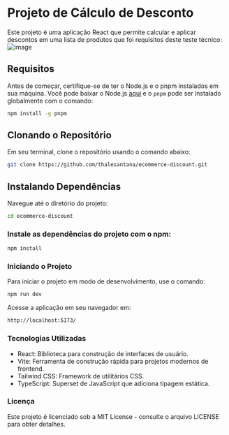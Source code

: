 # Projeto de Cálculo de Desconto

Este projeto é uma aplicação React que permite calcular e aplicar descontos em uma lista de produtos que foi requisitos deste teste técnico:
![image](https://github.com/user-attachments/assets/d9736be4-edbd-41c1-b047-faed166255af)

## Requisitos

Antes de começar, certifique-se de ter o Node.js e o pnpm instalados em sua máquina. Você pode baixar o Node.js [aqui](https://nodejs.org/) e o `pnpm` pode ser instalado globalmente com o comando:

```bash
npm install -g pnpm
```

## Clonando o Repositório

Em seu terminal, clone o repositório usando o comando abaixo:

```bash
git clone https://github.com/thalesantana/ecommerce-discount.git
```

## Instalando Dependências
Navegue até o diretório do projeto:

```bash
cd ecommerce-discount
```

### Instale as dependências do projeto com o npm:

```bash
npm install
```
### Iniciando o Projeto
Para iniciar o projeto em modo de desenvolvimento, use o comando:

``` bash
npm run dev
```
Acesse a aplicação em seu navegador em:
``` bash
http://localhost:5173/
```
### Tecnologias Utilizadas

- React: Biblioteca para construção de interfaces de usuário.
- Vite: Ferramenta de construção rápida para projetos modernos de frontend.
- Tailwind CSS: Framework de utilitários CSS.
- TypeScript: Superset de JavaScript que adiciona tipagem estática.

### Licença
Este projeto é licenciado sob a MIT License - consulte o arquivo LICENSE para obter detalhes.

